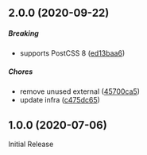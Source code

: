 ## 2.0.0 (2020-09-22)

##### Breaking

- supports PostCSS 8 ([ed13baa6](https://github.com/JLHwung/postcss-font-family-fangsong/commit/ed13baa60cf72266a8f66f29ecd550477cdd4bcd))

##### Chores

- remove unused external ([45700ca5](https://github.com/JLHwung/postcss-font-family-fangsong/commit/45700ca55ce471b2e5609ab1b74c47f08ae6737a))
- update infra ([c475dc65](https://github.com/JLHwung/postcss-font-family-fangsong/commit/c475dc65e974bb4248e021a305ed349227fc5c83))

## 1.0.0 (2020-07-06)

Initial Release
